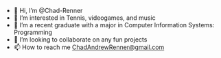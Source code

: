 - 👋 Hi, I’m @Chad-Renner
- 👀 I’m interested in Tennis, videogames, and music
- 🌱 I’m a recent graduate with a major in Computer Information Systems: Programming
- 💞️ I’m looking to collaborate on any fun projects
- 📫 How to reach me ChadAndrewRenner@gmail.com
